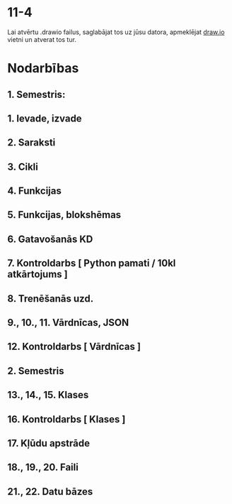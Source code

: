 11-4
===

Lai atvērtu .drawio failus, saglabājat tos uz jūsu datora, apmeklējat [draw.io](https://app.diagrams.net/) vietni un atverat tos tur.

# Nodarbības
## 1. Semestris: 
## 1. Ievade, izvade
## 2. Saraksti
## 3. Cikli
## 4. Funkcijas
## 5. Funkcijas, blokshēmas
## 6. Gatavošanās KD
## 7. Kontroldarbs [ Python pamati / 10kl atkārtojums ]
## 8. Trenēšanās uzd.
## 9., 10., 11. Vārdnīcas, JSON
## 12. Kontroldarbs [ Vārdnīcas ]
## 2. Semestris
## 13., 14., 15. Klases
## 16. Kontroldarbs [ Klases ]
## 17. Kļūdu apstrāde
## 18., 19., 20. Faili
## 21., 22. Datu bāzes